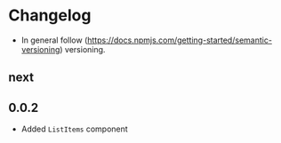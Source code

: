 # Changelog

* In general follow (https://docs.npmjs.com/getting-started/semantic-versioning) versioning.

## next

## 0.0.2
* Added `ListItems` component
